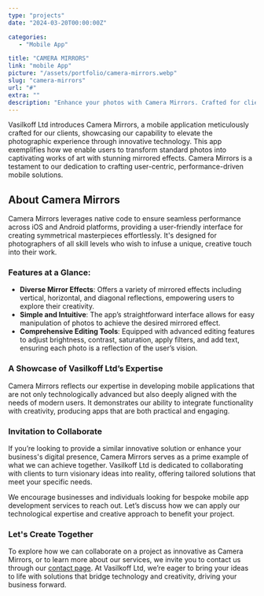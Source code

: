```yaml
---
type: "projects"
date: "2024-03-20T00:00:00Z"

categories: 
   - "Mobile App"

title: "CAMERA MIRRORS"
link: "mobile App"
picture: "/assets/portfolio/camera-mirrors.webp"
slug: "camera-mirrors"
url: "#"
extra: ""
description: "Enhance your photos with Camera Mirrors. Crafted for clients, this app allows stunning mirrored effects. Contact us to create your app masterpiece."
---
```

Vasilkoff Ltd introduces Camera Mirrors, a mobile application meticulously crafted for our clients, showcasing our capability to elevate the photographic experience through innovative technology. This app exemplifies how we enable users to transform standard photos into captivating works of art with stunning mirrored effects. Camera Mirrors is a testament to our dedication to crafting user-centric, performance-driven mobile solutions.

## About Camera Mirrors
Camera Mirrors leverages native code to ensure seamless performance across iOS and Android platforms, providing a user-friendly interface for creating symmetrical masterpieces effortlessly. It's designed for photographers of all skill levels who wish to infuse a unique, creative touch into their work.

### Features at a Glance:
- **Diverse Mirror Effects**: Offers a variety of mirrored effects including vertical, horizontal, and diagonal reflections, empowering users to explore their creativity.
- **Simple and Intuitive**: The app’s straightforward interface allows for easy manipulation of photos to achieve the desired mirrored effect.
- **Comprehensive Editing Tools**: Equipped with advanced editing features to adjust brightness, contrast, saturation, apply filters, and add text, ensuring each photo is a reflection of the user’s vision.

### A Showcase of Vasilkoff Ltd’s Expertise
Camera Mirrors reflects our expertise in developing mobile applications that are not only technologically advanced but also deeply aligned with the needs of modern users. It demonstrates our ability to integrate functionality with creativity, producing apps that are both practical and engaging.

### Invitation to Collaborate
If you’re looking to provide a similar innovative solution or enhance your business's digital presence, Camera Mirrors serves as a prime example of what we can achieve together. Vasilkoff Ltd is dedicated to collaborating with clients to turn visionary ideas into reality, offering tailored solutions that meet your specific needs.

We encourage businesses and individuals looking for bespoke mobile app development services to reach out. Let’s discuss how we can apply our technological expertise and creative approach to benefit your project.

### Let's Create Together
To explore how we can collaborate on a project as innovative as Camera Mirrors, or to learn more about our services, we invite you to contact us through our [contact page](https://vasilkoff.com/contact-us). At Vasilkoff Ltd, we’re eager to bring your ideas to life with solutions that bridge technology and creativity, driving your business forward.
